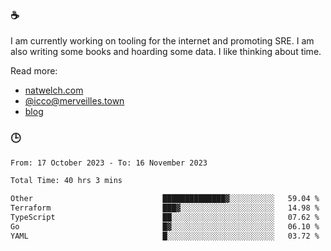 ### ☕

I am currently working on tooling for the internet and promoting SRE. I am also writing some books and hoarding some data. I like thinking about time. 

Read more:

 - [natwelch.com](https://natwelch.com)
 - [@icco@merveilles.town](https://merveilles.town/@icco)
 - [blog](https://writing.natwelch.com)

### 🕒

<!--START_SECTION:waka-->

```txt
From: 17 October 2023 - To: 16 November 2023

Total Time: 40 hrs 3 mins

Other                             ██████████████▓░░░░░░░░░░   59.04 %
Terraform                         ███▓░░░░░░░░░░░░░░░░░░░░░   14.98 %
TypeScript                        ██░░░░░░░░░░░░░░░░░░░░░░░   07.62 %
Go                                █▓░░░░░░░░░░░░░░░░░░░░░░░   06.10 %
YAML                              █░░░░░░░░░░░░░░░░░░░░░░░░   03.72 %
```

<!--END_SECTION:waka-->
